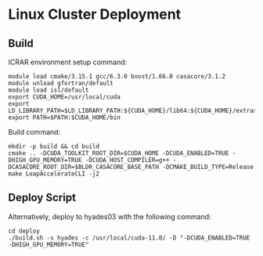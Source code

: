 # Linux Cluster Deployment

## Build

ICRAR environment setup command:

```
module load cmake/3.15.1 gcc/6.3.0 boost/1.66.0 casacore/3.1.2
module unload gfortran/default
module load isl/default
export CUDA_HOME=/usr/local/cuda
export LD_LIBRARY_PATH=$LD_LIBRARY_PATH:${CUDA_HOME}/lib64:${CUDA_HOME}/extras/CUPTI/lib64
export PATH=$PATH:$CUDA_HOME/bin
```

Build command:

```
mkdir -p build && cd build
cmake .. -DCUDA_TOOLKIT_ROOT_DIR=$CUDA_HOME -DCUDA_ENABLED=TRUE -DHIGH_GPU_MEMORY=TRUE -DCUDA_HOST_COMPILER=g++ -DCASACORE_ROOT_DIR=$BLDR_CASACORE_BASE_PATH -DCMAKE_BUILD_TYPE=Release
make LeapAccelerateCLI -j2
```

## Deploy Script

Alternatively, deploy to hyades03 with the following command:

```
cd deploy
./build.sh -s hyades -c /usr/local/cuda-11.0/ -D "-DCUDA_ENABLED=TRUE -DHIGH_GPU_MEMORY=TRUE"
```